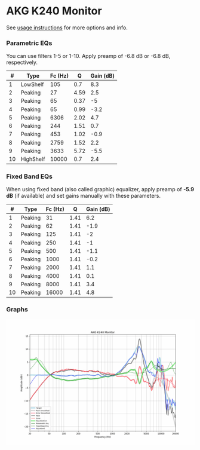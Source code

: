 # AKG K240 Monitor
See [usage instructions](https://github.com/jaakkopasanen/AutoEq#usage) for more options and info.

### Parametric EQs
You can use filters 1-5 or 1-10. Apply preamp of -6.8 dB or -6.8 dB, respectively.

|   # | Type      |   Fc (Hz) |    Q |   Gain (dB) |
|-----|-----------|-----------|------|-------------|
|   1 | LowShelf  |       105 | 0.7  |         8.3 |
|   2 | Peaking   |        27 | 4.59 |         2.5 |
|   3 | Peaking   |        65 | 0.37 |        -5   |
|   4 | Peaking   |        65 | 0.99 |        -3.2 |
|   5 | Peaking   |      6306 | 2.02 |         4.7 |
|   6 | Peaking   |       244 | 1.51 |         0.7 |
|   7 | Peaking   |       453 | 1.02 |        -0.9 |
|   8 | Peaking   |      2759 | 1.52 |         2.2 |
|   9 | Peaking   |      3633 | 5.72 |        -5.5 |
|  10 | HighShelf |     10000 | 0.7  |         2.4 |

### Fixed Band EQs
When using fixed band (also called graphic) equalizer, apply preamp of **-5.9 dB** (if available) and set gains manually with these parameters.

|   # | Type    |   Fc (Hz) |    Q |   Gain (dB) |
|-----|---------|-----------|------|-------------|
|   1 | Peaking |        31 | 1.41 |         6.2 |
|   2 | Peaking |        62 | 1.41 |        -1.9 |
|   3 | Peaking |       125 | 1.41 |        -2   |
|   4 | Peaking |       250 | 1.41 |        -1   |
|   5 | Peaking |       500 | 1.41 |        -1.1 |
|   6 | Peaking |      1000 | 1.41 |        -0.2 |
|   7 | Peaking |      2000 | 1.41 |         1.1 |
|   8 | Peaking |      4000 | 1.41 |         0.1 |
|   9 | Peaking |      8000 | 1.41 |         3.4 |
|  10 | Peaking |     16000 | 1.41 |         4.8 |

### Graphs
![](./AKG%20K240%20Monitor.png)
